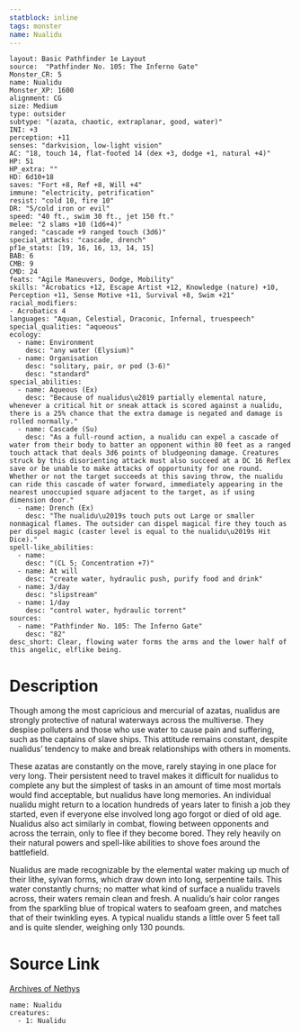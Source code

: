 ```yaml
---
statblock: inline
tags: monster
name: Nualidu
---
```

```statblock
layout: Basic Pathfinder 1e Layout
source:  "Pathfinder No. 105: The Inferno Gate"
Monster_CR: 5
name: Nualidu
Monster_XP: 1600
alignment: CG
size: Medium
type: outsider
subtype: "(azata, chaotic, extraplanar, good, water)"
INI: +3
perception: +11
senses: "darkvision, low-light vision"
AC: "18, touch 14, flat-footed 14 (dex +3, dodge +1, natural +4)"
HP: 51
HP_extra: ""
HD: 6d10+18
saves: "Fort +8, Ref +8, Will +4"
immune: "electricity, petrification"
resist: "cold 10, fire 10"
DR: "5/cold iron or evil"
speed: "40 ft., swim 30 ft., jet 150 ft."
melee: "2 slams +10 (1d6+4)"
ranged: "cascade +9 ranged touch (3d6)"
special_attacks: "cascade, drench"
pf1e_stats: [19, 16, 16, 13, 14, 15]
BAB: 6
CMB: 9
CMD: 24
feats: "Agile Maneuvers, Dodge, Mobility"
skills: "Acrobatics +12, Escape Artist +12, Knowledge (nature) +10, Perception +11, Sense Motive +11, Survival +8, Swim +21"
racial_modifiers:
- Acrobatics 4
languages: "Aquan, Celestial, Draconic, Infernal, truespeech"
special_qualities: "aqueous"
ecology:
  - name: Environment
    desc: "any water (Elysium)"
  - name: Organisation
    desc: "solitary, pair, or pod (3-6)"
    desc: "standard"
special_abilities:
  - name: Aqueous (Ex)
    desc: "Because of nualidus\u2019 partially elemental nature, whenever a critical hit or sneak attack is scored against a nualidu, there is a 25% chance that the extra damage is negated and damage is rolled normally."
  - name: Cascade (Su)
    desc: "As a full-round action, a nualidu can expel a cascade of water from their body to batter an opponent within 80 feet as a ranged touch attack that deals 3d6 points of bludgeoning damage. Creatures struck by this disorienting attack must also succeed at a DC 16 Reflex save or be unable to make attacks of opportunity for one round. Whether or not the target succeeds at this saving throw, the nualidu can ride this cascade of water forward, immediately appearing in the nearest unoccupied square adjacent to the target, as if using dimension door."
  - name: Drench (Ex)
    desc: "The nualidu\u2019s touch puts out Large or smaller nonmagical flames. The outsider can dispel magical fire they touch as per dispel magic (caster level is equal to the nualidu\u2019s Hit Dice)."
spell-like_abilities:
  - name:
    desc: "(CL 5; Concentration +7)"
  - name: At will
    desc: "create water, hydraulic push, purify food and drink"
  - name: 3/day
    desc: "slipstream"
  - name: 1/day
    desc: "control water, hydraulic torrent"
sources:
  - name: "Pathfinder No. 105: The Inferno Gate"
    desc: "82"
desc_short: Clear, flowing water forms the arms and the lower half of this angelic, elflike being.
```
# Description
Though among the most capricious and mercurial of azatas, nualidus are strongly protective of natural waterways across the multiverse. They despise polluters and those who use water to cause pain and suffering, such as the captains of slave ships. This attitude remains constant, despite nualidus’ tendency to make and break relationships with others in moments.

 These azatas are constantly on the move, rarely staying in one place for very long. Their persistent need to travel makes it difficult for nualidus to complete any but the simplest of tasks in an amount of time most mortals would find acceptable, but nualidus have long memories. An individual nualidu might return to a location hundreds of years later to finish a job they started, even if everyone else involved long ago forgot or died of old age. Nualidus also act similarly in combat, flowing between opponents and across the terrain, only to flee if they become bored. They rely heavily on their natural powers and spell-like abilities to shove foes around the battlefield.

 Nualidus are made recognizable by the elemental water making up much of their lithe, sylvan forms, which draw down into long, serpentine tails. This water constantly churns; no matter what kind of surface a nualidu travels across, their waters remain clean and fresh. A nualidu’s hair color ranges from the sparkling blue of tropical waters to seafoam green, and matches that of their twinkling eyes. A typical nualidu stands a little over 5 feet tall and is quite slender, weighing only 130 pounds.
# Source Link
[Archives of Nethys](https://aonprd.com/MonsterDisplay.aspx?ItemName=Nualidu)
```encounter-table
name: Nualidu
creatures:
  - 1: Nualidu
```

